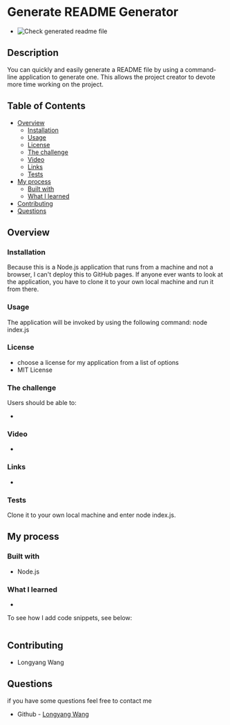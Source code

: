 # Generate README Generator 
- ![Check generated readme file]("https://github.com/YangLongWang/Professional-README-Generator/tree/feature/license/dist")
## Description 
You can quickly and easily generate a README file by using a command-line application to generate one. This allows the project creator to devote more time working on the project.

## Table of Contents 
- [Overview](#overview)
  - [Installation](#installation)
  - [Usage](#usage)
  - [License](#license)
  - [The challenge](#the-challenge)
  - [Video](#video)
  - [Links](#links)
  - [Tests](#tests)
- [My process](#my-process)
  - [Built with](#built-with)
  - [What I learned](#what-i-learned)
- [Contributing](#contributing)
- [Questions](#questions)

## Overview
### Installation 
Because this is a Node.js application that runs from a machine and not a browser, I can't deploy this to GitHub pages. If anyone ever wants to look at the application, you have to clone it to your own local machine and run it from there.

### Usage 
The application will be invoked by using the following command: node index.js

### License 
- choose a license for my application from a list of options
- MIT License

### The challenge

Users should be able to:

- 

### Video
- 

### Links

- 

### Tests 
Clone it to your own local machine and enter node index.js.

## My process

### Built with

- Node.js

### What I learned

- 

To see how I add code snippets, see below:

```JS

```

## Contributing 
- Longyang Wang

## Questions
if you have some questions feel free to contact me
- Github - [Longyang Wang](https://github.com/YangLongWang)
